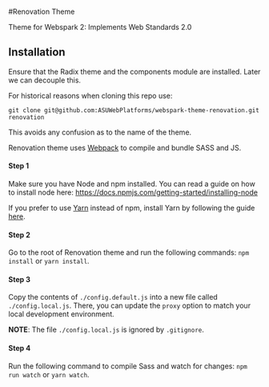 #Renovation Theme

Theme for Webspark 2: Implements Web Standards 2.0

## Installation

Ensure that the Radix theme and the components module are installed. Later we can decouple this.

For historical reasons when cloning this repo use:

`git clone git@github.com:ASUWebPlatforms/webspark-theme-renovation.git renovation`

This avoids any confusion as to the name of the theme.

Renovation theme uses [Webpack](https://webpack.js.org) to compile and bundle SASS and JS.

#### Step 1
Make sure you have Node and npm installed.
You can read a guide on how to install node here: https://docs.npmjs.com/getting-started/installing-node

If you prefer to use [Yarn](https://yarnpkg.com) instead of npm, install Yarn by following the guide [here](https://yarnpkg.com/docs/install).

#### Step 2
Go to the root of Renovation theme and run the following commands: `npm install` or `yarn install`.

#### Step 3
Copy the contents of `./config.default.js` into a new file called `./config.local.js`. There, you can update the `proxy` option to match your local development environment.

**NOTE**: The file `./config.local.js` is ignored by `.gitignore`.

#### Step 4
Run the following command to compile Sass and watch for changes: `npm run watch` or `yarn watch`.
